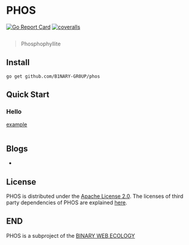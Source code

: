 # PHOS

[![Go Report Card](https://goreportcard.com/badge/github.com/B1NARY-GR0UP/phos)](https://goreportcard.com/report/github.com/B1NARY-GR0UP/phos) [![coveralls](https://coveralls.io/repos/B1NARY-GR0UP/phos/badge.svg?branch=main&service=github)](https://coveralls.io/github/B1NARY-GR0UP/phos?branch=main)

![]()

> Phosphophyllite

## Install

```shell
go get github.com/B1NARY-GR0UP/phos
```

## Quick Start

### Hello

[example](examples/hello)

```go
```

## Blogs

- []()

## License

PHOS is distributed under the [Apache License 2.0](./LICENSE). The licenses of third party dependencies of PHOS are explained [here](./licenses).

## END

PHOS is a subproject of the [BINARY WEB ECOLOGY](https://github.com/B1NARY-GR0UP)